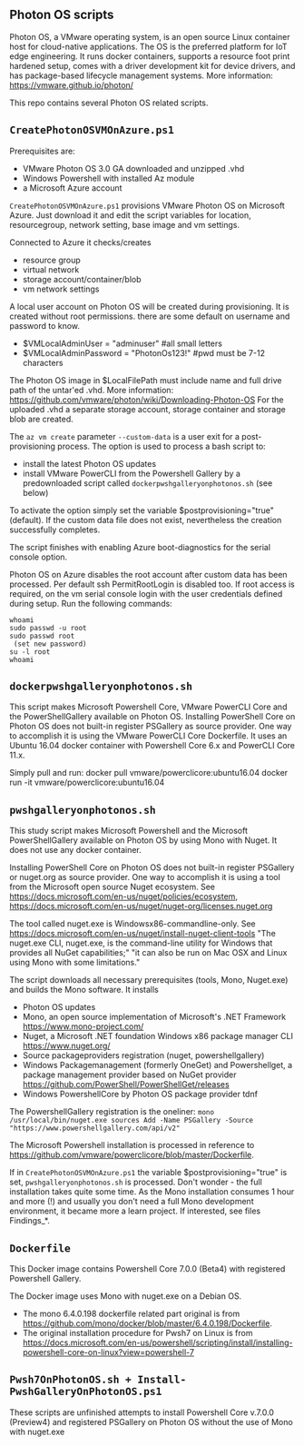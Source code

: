 Photon OS scripts
-
Photon OS, a VMware operating system,  is an open source Linux container host for cloud-native applications. The OS is the preferred platform for IoT edge engineering. It runs docker containers, supports a resource foot print hardened setup, comes with a driver development kit for device drivers, and has package-based lifecycle management systems.
More information: https://vmware.github.io/photon/

This repo contains several Photon OS related scripts.

```CreatePhotonOSVMOnAzure.ps1```
-
Prerequisites are:
- VMware Photon OS 3.0 GA downloaded and unzipped .vhd
- Windows Powershell with installed Az module
- a Microsoft Azure account

```CreatePhotonOSVMOnAzure.ps1``` provisions VMware Photon OS on Microsoft Azure. Just download it and edit the script variables for location, resourcegroup, network setting, base image and vm settings. 

Connected to Azure it checks/creates
- resource group
- virtual network
- storage account/container/blob
- vm network settings

A local user account on Photon OS will be created during provisioning. It is created without root permissions. there are some default on username and password to know.
- $VMLocalAdminUser = "adminuser" #all small letters
- $VMLocalAdminPassword = "PhotonOs123!" #pwd must be 7-12 characters

The Photon OS image in $LocalFilePath must include name and full drive path of the untar'ed .vhd.
More information: https://github.com/vmware/photon/wiki/Downloading-Photon-OS
For the uploaded .vhd a separate storage account, storage container and storage blob are created.

The ```az vm create``` parameter ```--custom-data``` is a user exit for a post-provisioning process. The option is used to process a bash script to:
- install the latest Photon OS updates
- install VMware PowerCLI from the Powershell Gallery by a predownloaded script called ```dockerpwshgalleryonphotonos.sh``` (see below)

To activate the option simply set the variable $postprovisioning="true" (default). If the custom data file does not exist, nevertheless the creation successfully completes.

The script finishes with enabling Azure boot-diagnostics for the serial console option.

Photon OS on Azure disables the root account after custom data has been processed. Per default ssh PermitRootLogin is disabled too.
If root access is required, on the vm serial console login with the user credentials defined during setup. Run the following commands:
```
whoami
sudo passwd -u root
sudo passwd root
 (set new password)
su -l root
whoami
```

```dockerpwshgalleryonphotonos.sh```
-
This script makes Microsoft Powershell Core, VMware PowerCLI Core and the PowerShellGallery available on Photon OS.
Installing PowerShell Core on Photon OS does not built-in register PSGallery as source provider.
One way to accomplish it is using the VMware PowerCLI Core Dockerfile. It uses an Ubuntu 16.04 docker container with Powershell Core 6.x and PowerCLI Core 11.x.

Simply pull and run:
docker pull vmware/powerclicore:ubuntu16.04
docker run -it vmware/powerclicore:ubuntu16.04

```pwshgalleryonphotonos.sh```
-
This study script makes Microsoft Powershell and the Microsoft PowerShellGallery available on Photon OS by using Mono with Nuget. It does not use any docker container.

Installing PowerShell Core on Photon OS does not built-in register PSGallery or nuget.org as source provider.
One way to accomplish it is using a tool from the Microsoft open source Nuget ecosystem.
See https://docs.microsoft.com/en-us/nuget/policies/ecosystem, https://docs.microsoft.com/en-us/nuget/nuget-org/licenses.nuget.org

The tool called nuget.exe is Windowsx86-commandline-only. See https://docs.microsoft.com/en-us/nuget/install-nuget-client-tools
"The nuget.exe CLI, nuget.exe, is the command-line utility for Windows that provides all NuGet capabilities;"
"it can also be run on Mac OSX and Linux using Mono with some limitations."

The script downloads all necessary prerequisites (tools, Mono, Nuget.exe) and builds the Mono software. It installs
- Photon OS updates
- Mono, an open source implementation of Microsoft's .NET Framework https://www.mono-project.com/
- Nuget, a Microsoft .NET foundation Windows x86 package manager CLI https://www.nuget.org/
- Source packageproviders registration (nuget, powershellgallery)
- Windows Packagemanagement (formerly OneGet) and Powershellget, a package management provider based on NuGet provider https://github.com/PowerShell/PowerShellGet/releases
- Windows PowershellCore by Photon OS package provider tdnf

The PowershellGallery registration is the oneliner:
```mono /usr/local/bin/nuget.exe sources Add -Name PSGallery -Source "https://www.powershellgallery.com/api/v2"```

The Microsoft Powershell installation is processed in reference to https://github.com/vmware/powerclicore/blob/master/Dockerfile.
 
If in ```CreatePhotonOSVMOnAzure.ps1``` the variable $postprovisioning="true" is set, ```pwshgalleryonphotonos.sh``` is processed.
Don't wonder - the full installation takes quite some time. As the Mono installation consumes 1 hour and more (!) and usually you don't need a full Mono development environment, it became more a learn project. If interested, see files Findings_*.

```Dockerfile```
-
This Docker image contains Powershell Core 7.0.0 (Beta4) with registered Powershell Gallery.

The Docker image uses Mono with nuget.exe on a Debian OS.
- The mono 6.4.0.198 dockerfile related part original is from https://github.com/mono/docker/blob/master/6.4.0.198/Dockerfile.
- The original installation procedure for Pwsh7 on Linux is from https://docs.microsoft.com/en-us/powershell/scripting/install/installing-powershell-core-on-linux?view=powershell-7

```Pwsh7OnPhotonOS.sh + Install-PwshGalleryOnPhotonOS.ps1```
-
These scripts are unfinished attempts to install Powershell Core v.7.0.0 (Preview4) and registered PSGallery on Photon OS without the use of Mono with nuget.exe
